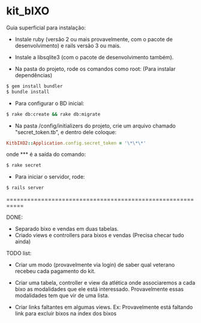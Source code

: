 kit_bIXO
========


Guia superficial para instalação:

- Instale ruby (versão 2 ou mais provavelmente, com o pacote de desenvolvimento) e rails versão 3 ou mais.
- Instale a libsqlite3 (com o pacote de desenvolvimento também).

- Na pasta do projeto, rode os comandos como root: (Para instalar dependências)
```bash
$ gem install bundler
$ bundle install
```

- Para configurar o BD inicial:
```bash
$ rake db:create && rake db:migrate
```

- Na pasta /config/initializers do projeto, crie um arquivo chamado "secret_token.tb",
  e dentro dele coloque:
```ruby
KitbIXO2::Application.config.secret_token = '\*\*\*'
```
  onde \*\*\* é a saída do comando:
```bash
$ rake secret
```

- Para iniciar o servidor, rode:
```bash
$ rails server
```

===========================================================

DONE:

- Separado bixo e vendas em duas tabelas.
- Criado views e controllers para bixos e vendas (Precisa checar tudo ainda)



TODO list:

- Criar um modo (provavelmente via login) de saber qual veterano recebeu 
cada pagamento do kit.

- Criar uma tabela, controller e view da atlética onde associaremos a
cada bixo as modalidades que ele está interessado. Provavelmente essas
modalidades tem que vir de uma lista.

- Criar links faltantes em algumas views. Ex: Provavelmente está faltando
link para excluir bixos na index dos bixos

